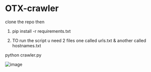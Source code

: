 # OTX-crawler

clone the repo 
then 

1. pip install -r requirements.txt


2. TO run the script u need 2 files one called urls.txt & another called hostnames.txt

python crawler.py

![image](https://user-images.githubusercontent.com/35602541/236958542-5731e5cd-2a08-4963-a6d5-1fdfa871654a.png)

